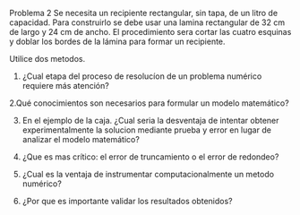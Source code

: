 Problema 2 
Se necesita un recipiente rectangular, sin tapa, de un litro de capacidad. Para construirlo se debe usar una lamina rectangular
de 32 cm de largo y 24 cm de ancho. El procedimiento sera cortar las cuatro esquinas y doblar los bordes de la lámina para 
formar un recipiente.

Utilice dos metodos.

1. ¿Cual etapa del proceso de resolucíon de un problema numérico requiere más atención?

2.Qué conocimientos son necesarios para formular un modelo matemático?

3. En el ejemplo de la caja. ¿Cual seria la desventaja de intentar obtener experimentalmente la solucion mediante prueba y
error en lugar de analizar el modelo matemático?

4. ¿Que es mas crítico: el error de truncamiento o el error de redondeo?

5. ¿Cual es la ventaja de instrumentar computacionalmente un metodo numérico?

6. ¿Por que es importante validar los resultados obtenidos?
